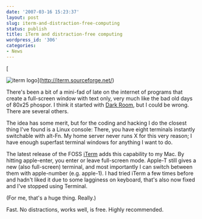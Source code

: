 ```yaml
---
date: '2007-03-16 15:23:37'
layout: post
slug: iterm-and-distraction-free-computing
status: publish
title: iTerm and distraction-free computing
wordpress_id: '306'
categories:
- News
---
```


[

![iterm logo](http://www.phfactor.net/wp-pics/iTerm_header.png)](http://iterm.sourceforge.net/)

There's been a bit of a mini-fad of late on the internet of programs that create a full-screen window with text only, very much like the bad old days of 80x25 phospor. I think it started with [Dark Room](http://they.misled.us/dark-room), but I could be wrong. There are several others. 

The idea has some merit, but for the coding and hacking I do the closest thing I've found is a Linux console: There, you have eight terminals instantly switchable with alt-Fn. My home server never runs X for this very reason; I have enough superfast terminal windows for anything I want to do.

The latest release of the FOSS [iTerm](http://iterm.sourceforge.net/) adds this capability to my Mac. By hitting apple-enter, you enter or leave full-screen mode. Apple-T still gives a new (also full-screen) terminal, and most importantly I can switch between them with apple-number (e.g. apple-1). I had tried iTerm a few times before and hadn't liked it due to some lagginess on keyboard, that's also now fixed and I've stopped using Terminal.

(For me, that's a huge thing. Really.)

Fast. No distractions, works well, is free. Highly recommended.
